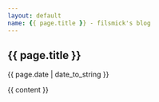```yaml
---
layout: default
name: {{ page.title }} - filsmick's blog
---
```

<h2>{{ page.title }}</h2>
<p class="meta">{{ page.date | date_to_string }}</p>

<div class="post">
{{ content }}
</div>
